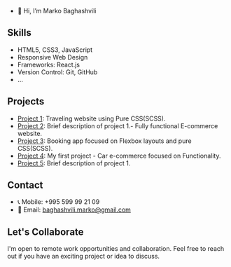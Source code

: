 
- 👋 Hi, I’m Marko Baghashvili

## Skills

- HTML5, CSS3, JavaScript
- Responsive Web Design
- Frameworks: React.js
- Version Control: Git, GitHub
- ...

## Projects

- [Project 1]([link-to-project-1](https://marko010101.github.io/Travel/Traveler/)): Traveling website using Pure CSS(SCSS).
- [Project 2](https://style-maven.netlify.app/): Brief description of project 1.- Fully functional E-commerce website.
- [Project 3](https://marko010101.github.io/booking-app/starter/): Booking app focused on Flexbox layouts and pure CSS(SCSS).
- [Project 4](https://marko010101.github.io/COMSCHOOL-HOMEWORK/lec17/): My first project - Car e-commerce focused on Functionality.
- [Project 5]([link-to-project-1](https://marko010101.github.io/Travel/Traveler/)): Brief description of project 1.

## Contact

- 📞 Mobile: +995 599 99 21 09
- 📧 Email: baghashvili.marko@gmail.com

## Let's Collaborate

I'm open to remote work opportunities and collaboration. Feel free to reach out if you have an exciting project or idea to discuss.


